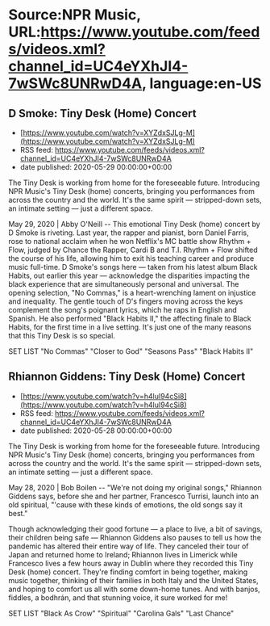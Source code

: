 # Source:NPR Music, URL:https://www.youtube.com/feeds/videos.xml?channel_id=UC4eYXhJI4-7wSWc8UNRwD4A, language:en-US

## D Smoke: Tiny Desk (Home) Concert
 - [https://www.youtube.com/watch?v=XYZdxSJLg-M](https://www.youtube.com/watch?v=XYZdxSJLg-M)
 - RSS feed: https://www.youtube.com/feeds/videos.xml?channel_id=UC4eYXhJI4-7wSWc8UNRwD4A
 - date published: 2020-05-29 00:00:00+00:00

The Tiny Desk is working from home for the foreseeable future. Introducing NPR Music's Tiny Desk (home) concerts, bringing you performances from across the country and the world. It's the same spirit — stripped-down sets, an intimate setting — just a different space.

May 29, 2020 | Abby O'Neill -- This emotional Tiny Desk (home) concert by D Smoke is riveting. Last year, the rapper and pianist, born Daniel Farris, rose to national acclaim when he won Netflix's MC battle show Rhythm + Flow, judged by Chance the Rapper, Cardi B and T.I. Rhythm + Flow shifted the course of his life, allowing him to exit his teaching career and produce music full-time. D Smoke's songs here — taken from his latest album Black Habits, out earlier this year — acknowledge the disparities impacting the black experience that are simultaneously personal and universal. The opening selection, "No Commas," is a heart-wrenching lament on injustice and inequality. The gentle touch of D's fingers moving across the keys complement the song's poignant lyrics, which he raps in English and Spanish. He also performed "Black Habits II," the affecting finale to Black Habits, for the first time in a live setting. It's just one of the many reasons that this Tiny Desk is so special.



SET LIST
"No Commas"
"Closer to God"
"Seasons Pass"
"Black Habits II"

## Rhiannon Giddens: Tiny Desk (Home) Concert
 - [https://www.youtube.com/watch?v=h4luI94cSi8](https://www.youtube.com/watch?v=h4luI94cSi8)
 - RSS feed: https://www.youtube.com/feeds/videos.xml?channel_id=UC4eYXhJI4-7wSWc8UNRwD4A
 - date published: 2020-05-28 00:00:00+00:00

The Tiny Desk is working from home for the foreseeable future. Introducing NPR Music's Tiny Desk (home) concerts, bringing you performances from across the country and the world. It's the same spirit — stripped-down sets, an intimate setting — just a different space.

May 28, 2020 | Bob Boilen -- "We're not doing my original songs," Rhiannon Giddens says, before she and her partner, Francesco Turrisi, launch into an old spiritual, "'cause with these kinds of emotions, the old songs say it best."

Though acknowledging their good fortune — a place to live, a bit of savings, their children being safe — Rhiannon Giddens also pauses to tell us how the pandemic has altered their entire way of life. They canceled their tour of Japan and returned home to Ireland; Rhiannon lives in Limerick while Francesco lives a few hours away in Dublin where they recorded this Tiny Desk (home) concert. They're finding comfort in being together, making music together, thinking of their families in both Italy and the United States, and hoping to comfort us all with some down-home tunes. And with banjos, fiddles, a bodhrán, and that stunning voice, it sure worked for me!

SET LIST
"Black As Crow"
"Spiritual"
"Carolina Gals"
"Last Chance"

